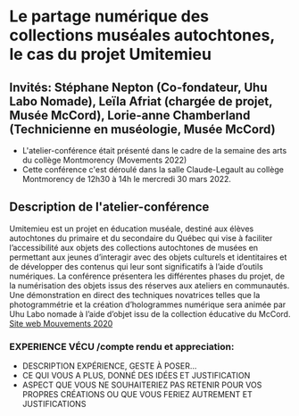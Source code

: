 # Le partage numérique des collections muséales autochtones, le cas du projet Umitemieu

## Invités: Stéphane Nepton (Co-fondateur, Uhu Labo Nomade), Leïla Afriat (chargée de projet, Musée McCord), Lorie-anne Chamberland (Technicienne en muséologie, Musée McCord)

 - L'atelier-conférence était présenté dans le cadre de la semaine des arts du collège Montmorency (Movements 2022)
 - Cette conférence c'est déroulé dans la salle Claude-Legault au collège Montmorency de 12h30 à 14h le mercredi 30 mars 2022.

## Description de l'atelier-conférence
Umitemieu est un projet en éducation muséale, destiné aux élèves autochtones du primaire et du secondaire du Québec qui vise à faciliter l’accessibilité aux objets des collections autochtones de musées en permettant aux jeunes d’interagir avec des objets culturels et identitaires et de développer des contenus qui leur sont significatifs à l’aide d’outils numériques. La conférence présentera les différentes phases du projet, de la numérisation des objets issus des réserves aux ateliers en communautés. Une démonstration en direct des techniques novatrices telles que la photogrammétrie et la création d’hologrammes numérique sera animée par Uhu Labo nomade à l’aide d’objet issu de la collection éducative du McCord.
 	[Site web Mouvements 2020](https://www.cmontmorency.qc.ca/etudiants/vie-etudiante/evenements/semaine-des-arts/semaine-des-arts-2022/programmation/)

### EXPERIENCE VÉCU /compte rendu et appreciation:
  - DESCRIPTION EXPÉRIENCE, GESTE À POSER...
  - CE QUI VOUS A PLUS, DONNÉ DES IDÉES ET JUSTIFICATION
  - ASPECT QUE VOUS NE SOUHAITERIEZ PAS RETENIR POUR VOS PROPRES CRÉATIONS OU QUE VOUS FERIEZ AUTREMENT ET JUSTIFICATIONS

